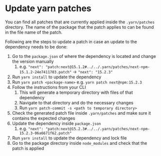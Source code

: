 # Update yarn patches

You can find all patches that are currently applied inside the `.yarn/patches` directory. The name of the package that the patch applies to can be found in the file name of the patch.

Following are the steps to update a patch in case an update to the dependency needs to be done:

1. Go to the `package.json` of where the dependency is located and change the version manually 
   1. e.g. `"next": "patch:next@15.1.2#../../.yarn/patches/next-npm-15.1.2-24e7411703.patch"` -> `"next": "15.2.3"`
2. Run `yarn install` to update the dependency
3. Run `yarn patch <package-name>` e.g. `yarn patch next@npm:15.2.3`
4. Follow the instructions from your CLI
   1. This will generate a temporary directory with files of that dependency
   2. Navigate to that directory and do the necessary changes
   3. Run `yarn patch-commit -s <path to temporary directory>`
5. Check the generated patch file inside `.yarn/patches` and make sure it contains the expected changes
6. Update the dependency inside `package.json`
   1. e.g. `"next": "patch:next@15.2.3#../../.yarn/patches/next-npm-15.2.3-06a6671f62.patch"`
7. Run `yarn install` to update the dependency and lock file
8. Go to the package directory inside `node_modules` and check that the patch is applied